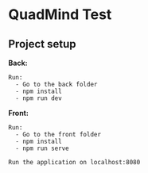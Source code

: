 
# QuadMind Test


## Project setup

**Back:**

```
Run:
  - Go to the back folder
  - npm install
  - npm run dev
```

**Front:**

```
Run:
  - Go to the front folder
  - npm install
  - npm run serve
```

```
Run the application on localhost:8080
```
